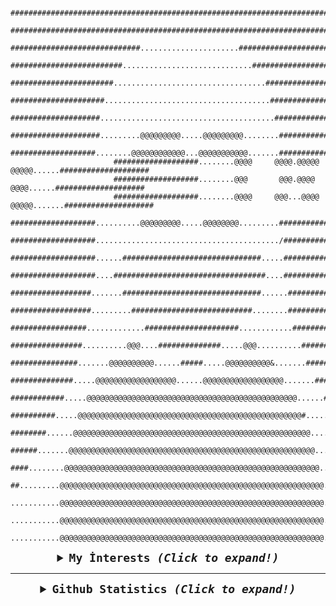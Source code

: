                            ################################################################################
                           ################################################################################
                           #############################......................#############################
                           #########################.............................##########################
                           #######################..................................#######################
                           #####################.....................................######################
                           ####################.......................................#####################
                           ####################.........@@@@@@@@@.....@@@@@@@@@........####################
                           ###################........@@@@@@@@@@@@...@@@@@@@@@@@.......####################
                           ###################........@@@@     @@@@.@@@@@   @@@@@......####################
                           ###################........@@@       @@@.@@@@     @@@@......####################
                           ###################........@@@@     @@@...@@@@  @@@@@.......####################
                           ###################..........@@@@@@@@@.....@@@@@@@@.........####################
                           ###################........................................./###################
                           ###################......###############################.....###################
                           ###################....##################################....###################
                           ##################.......###############################......##################
                           ##################.........###########################........##################
                           #################.............#####################............#################
                           ################..........@@@....##############.....@@@..........###############
                           ###############.......@@@@@@@@@@......#####.....@@@@@@@@@@&.......##############
                           ##############.....@@@@@@@@@@@@@@@@@@......@@@@@@@@@@@@@@@@@@.......############
                           ############.....@@@@@@@@@@@@@@@@@@@@@@@@@@@@@@@@@@@@@@@@@@@@@@@......##########
                           ##########.....@@@@@@@@@@@@@@@@@@@@@@@@@@@@@@@@@@@@@@@@@@@@@@@@@@#......########
                           ########......@@@@@@@@@@@@@@@@@@@@@@@@@@@@@@@@@@@@@@@@@@@@@@@@@@@@@.......######
                           ######.......@@@@@@@@@@@@@@@@@@@@@@@@@@@@@@@@@@@@@@@@@@@@@@@@@@@@@@@........####
                           ####........@@@@@@@@@@@@@@@@@@@@@@@@@@@@@@@@@@@@@@@@@@@@@@@@@@@@@@@@@.........##
                           ##.........@@@@@@@@@@@@@@@@@@@@@@@@@@@@@@@@@@@@@@@@@@@@@@@@@@@@@@@@@@@..........
                           ...........@@@@@@@@@@@@@@@@@@@@@@@@@@@@@@@@@@@@@@@@@@@@@@@@@@@@@@@@@@@..........
                           ...........@@@@@@@@@@@@@@@@@@@@@@@@@@@@@@@@@@@@@@@@@@@@@@@@@@@@@@@@@@@..........
                           ...........@@@@@@@@@@@@@@@@@@@@@@@@@@@@@@@@@@@@@@@@@@@@@@@@@@@@@@@@@@@..........
     
     
     
     
     
<samp>
  


  <details align="center">
    <summary style="font-weight: bold; font-size: 18px">
      <b>My İnterests</b>
      <i>(Click to expand!)</i>
    </summary>

  ![Manjaro](https://img.shields.io/badge/manjaro-cD1?style=for-the-badge&logo=manjaro&logoColor=EF7F1A&color=2B2A29)
  ![KDE](https://img.shields.io/badge/kde-cD1?style=for-the-badge&logo=kde&logoColor=EF7F1A&color=2B2A29)
  ![Python](https://img.shields.io/badge/python-cD1?style=for-the-badge&logo=python&logoColor=EF7F1A&color=2B2A29)
  ![Flask](https://img.shields.io/badge/flask-cD1?style=for-the-badge&logo=flask&logoColor=EF7F1A&color=2B2A29)
  ![Scrapy](https://img.shields.io/badge/scrapy-cD1?style=for-the-badge&logo=python&logoColor=EF7F1A&color=2B2A29)
  ![Pandas](https://img.shields.io/badge/pandas-cD1?style=for-the-badge&logo=pandas&logoColor=EF7F1A&color=2B2A29)
  ![Pyrogram](https://img.shields.io/badge/pyrogram-cD1?style=for-the-badge&logo=python&logoColor=EF7F1A&color=2B2A29)
  ![HTML5](https://img.shields.io/badge/html5-cD1?style=for-the-badge&logo=html5&logoColor=EF7F1A&color=2B2A29)
  ![CSS3](https://img.shields.io/badge/css3-cD1?style=for-the-badge&logo=css3&logoColor=EF7F1A&color=2B2A29)
  ![JavaScript](https://img.shields.io/badge/javascript-cD1?style=for-the-badge&logo=javascript&logoColor=EF7F1A&color=2B2A29)
  ![jQuery](https://img.shields.io/badge/jquery-cD1?style=for-the-badge&logo=jquery&logoColor=EF7F1A&color=2B2A29)
  </details>



  ---

  <details align="center">
    <summary style="font-weight: bold; font-size: 18px">
      <b>Github Statistics</b>
      <i>(Click to expand!)</i>
    </summary>

  ![Neo's Github Stats](https://github-readme-stats.vercel.app/api?username=neoeduardo&show_icons=true&bg_color=2B2A29&icon_color=EF7F1A&text_color=FFF&title_color=EF7F1A)
  ![Neo's Most Used Languages](https://github-readme-stats.vercel.app/api/top-langs/?username=neoeduardo&layout=compact&bg_color=2B2A29&text_color=FFF&title_color=EF7F1A)

  </details>
</samp>
